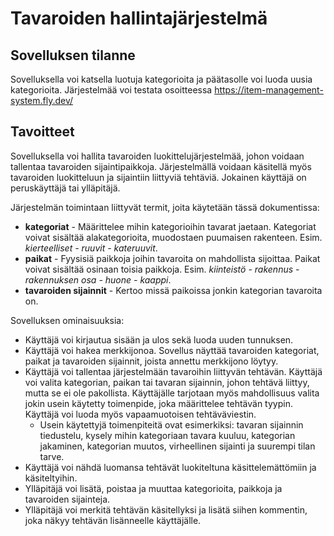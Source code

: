 # Tavaroiden hallintajärjestelmä
## Sovelluksen tilanne
Sovelluksella voi katsella luotuja kategorioita ja päätasolle voi luoda uusia kategorioita.
Järjestelmää voi testata osoitteessa https://item-management-system.fly.dev/
## Tavoitteet
Sovelluksella voi hallita tavaroiden luokittelujärjestelmää, johon voidaan tallentaa tavaroiden sijaintipaikkoja. Järjestelmällä voidaan käsitellä myös tavaroiden luokitteluun ja sijaintiin liittyviä tehtäviä. Jokainen käyttäjä on peruskäyttäjä tai ylläpitäjä.

Järjestelmän toimintaan liittyvät termit, joita käytetään tässä dokumentissa:
- **kategoriat** - Määrittelee mihin kategorioihin tavarat jaetaan. Kategoriat voivat sisältää alakategorioita, muodostaen puumaisen rakenteen. Esim. _kierteelliset - ruuvit - kateruuvit_.
- **paikat** - Fyysisiä paikkoja joihin tavaroita on mahdollista sijoittaa. Paikat voivat sisältää osinaan toisia paikkoja. Esim. _kiinteistö - rakennus - rakennuksen osa - huone - kaappi_.
- **tavaroiden sijainnit** - Kertoo missä paikoissa jonkin kategorian tavaroita on.

Sovelluksen ominaisuuksia:
- Käyttäjä voi kirjautua sisään ja ulos sekä luoda uuden tunnuksen.
- Käyttäjä voi hakea merkkijonoa. Sovellus näyttää tavaroiden kategoriat, paikat ja tavaroiden sijainnit, joista annettu merkkijono löytyy.
- Käyttäjä voi tallentaa järjestelmään tavaroihin liittyvän tehtävän. Käyttäjä voi valita kategorian, paikan tai tavaran sijainnin, johon tehtävä liittyy, mutta se ei ole pakollista. Käyttäjälle tarjotaan myös mahdollisuus valita jokin usein käytetty toimenpide, joka määrittelee tehtävän tyypin. Käyttäjä voi luoda myös vapaamuotoisen tehtäväviestin.
  - Usein käytettyjä toimenpiteitä ovat esimerkiksi: tavaran sijainnin tiedustelu, kysely mihin kategoriaan tavara kuuluu, kategorian jakaminen, kategorian muutos, virheellinen sijainti ja suurempi tilan tarve.
- Käyttäjä voi nähdä luomansa tehtävät luokiteltuna käsittelemättömiin ja käsiteltyihin.
- Ylläpitäjä voi lisätä, poistaa ja muuttaa kategorioita, paikkoja ja tavaroiden sijainteja.
- Ylläpitäjä voi merkitä tehtävän käsitellyksi ja lisätä siihen kommentin, joka näkyy tehtävän lisänneelle käyttäjälle.
